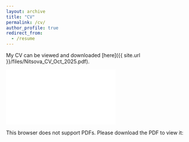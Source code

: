 ```yaml
---
layout: archive
title: "CV"
permalink: /cv/
author_profile: true
redirect_from:
  - /resume
---
```


My CV can be viewed and downloaded [here]({{ site.url }}/files/Nitsova_CV_Oct_2025.pdf).

<object data="{{ site.url }}/files/Nitsova_CV_Oct_2025.pdf" type="application/pdf" width="700px" height="650px">
    <embed src="{{ site.url }}/files/Nitsova_CV_Oct_2025.pdf">
        <p>This browser does not support PDFs. Please download the PDF to view it: <a href="{{ site.url }}/files/Nitsova_CV_Oct_2025.pdf>Download PDF</a>.</p>
    </embed>
</object>

